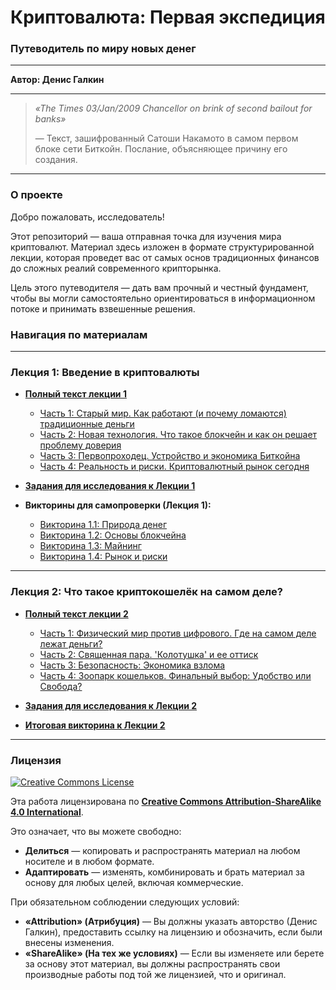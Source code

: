 # Криптовалюта: Первая экспедиция

### Путеводитель по миру новых денег

***

**Автор: Денис Галкин**

***

> *«The Times 03/Jan/2009 Chancellor on brink of second bailout for banks»*
>
> — Текст, зашифрованный Сатоши Накамото в самом первом блоке сети Биткойн. Послание, объясняющее причину его создания.

***

### О проекте

Добро пожаловать, исследователь!

Этот репозиторий — ваша отправная точка для изучения мира криптовалют. Материал здесь изложен в формате структурированной лекции, которая проведет вас от самых основ традиционных финансов до сложных реалий современного крипторынка.

Цель этого путеводителя — дать вам прочный и честный фундамент, чтобы вы могли самостоятельно ориентироваться в информационном потоке и принимать взвешенные решения.

### Навигация по материалам

---

### Лекция 1: Введение в криптовалюты

*   **[Полный текст лекции 1](./01_The_Lecture.md)**
    *   [Часть 1: Старый мир. Как работают (и почему ломаются) традиционные деньги](./01_The_Lecture.md#часть-1-старый-мир-как-работают-и-почему-ломаются-традиционные-деньги)
    *   [Часть 2: Новая технология. Что такое блокчейн и как он решает проблему доверия](./01_The_Lecture.md#часть-2-новая-технология-что-такое-блокчейн-и-как-он-решает-проблему-доверия)
    *   [Часть 3: Первопроходец. Устройство и экономика Биткойна](./01_The_Lecture.md#часть-3-первопроходец-устройство-и-экономика-биткойна)
    *   [Часть 4: Реальность и риски. Криптовалютный рынок сегодня](./01_The_Lecture.md#часть-4-реальность-и-риски-криптовалютный-рынок-сегодня)

*   **[Задания для исследования к Лекции 1](./02_Research_Assignments.md#дополнительное-исследование-к-части-1-старый-мир)**

*   **Викторины для самопроверки (Лекция 1):**
    *   [Викторина 1.1: Природа денег](https://denser-ru.github.io/Crypto-Expedition/quizzes/quiz_1_money.html)
    *   [Викторина 1.2: Основы блокчейна](https://denser-ru.github.io/Crypto-Expedition/quizzes/quiz_2_blockchain.html)
    *   [Викторина 1.3: Майнинг](https://denser-ru.github.io/Crypto-Expedition/quizzes/quiz_3_mining.html)
    *   [Викторина 1.4: Рынок и риски](https://denser-ru.github.io/Crypto-Expedition/quizzes/quiz_4_market.html)

---

### Лекция 2: Что такое криптокошелёк на самом деле?

*   **[Полный текст лекции 2](./03_The_Lecture_Part_2.md)**
    *   [Часть 1: Физический мир против цифрового. Где на самом деле лежат деньги?](./03_The_Lecture_Part_2.md#часть-1-физический-мир-против-цифрового-где-на-самом-деле-лежат-деньги)
    *   [Часть 2: Священная пара. 'Колотушка' и ее оттиск](./03_The_Lecture_Part_2.md#часть-2-священная-пара-колотушка-и-ее-оттиск)
    *   [Часть 3: Безопасность: Экономика взлома](./03_The_Lecture_Part_2.md#часть-3-безопасность-экономика-взлома)
    *   [Часть 4: Зоопарк кошельков. Финальный выбор: Удобство или Свобода?](./03_The_Lecture_Part_2.md#часть-4-зоопарк-кошельков-финальный-выбор-удобство-или-свобода)

*   **[Задания для исследования к Лекции 2](./02_Research_Assignments.md#дополнительное-исследование-к-лекции-2)**

*   **[Итоговая викторина к Лекции 2](https://denser-ru.github.io/Crypto-Expedition/quizzes/quiz_L2_wallet.html)**

---

### Лицензия

[![Creative Commons License](https://i.creativecommons.org/l/by-sa/4.0/88x31.png)](http://creativecommons.org/licenses/by-sa/4.0/)

Эта работа лицензирована по **[Creative Commons Attribution-ShareAlike 4.0 International](./LICENSE)**.

Это означает, что вы можете свободно:

*   **Делиться** — копировать и распространять материал на любом носителе и в любом формате.
*   **Адаптировать** — изменять, комбинировать и брать материал за основу для любых целей, включая коммерческие.

При обязательном соблюдении следующих условий:

*   **«Attribution» (Атрибуция)** — Вы должны указать авторство (Денис Галкин), предоставить ссылку на лицензию и обозначить, если были внесены изменения.
*   **«ShareAlike» (На тех же условиях)** — Если вы изменяете или берете за основу этот материал, вы должны распространять свои производные работы под той же лицензией, что и оригинал.